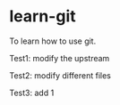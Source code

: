 # learn-git
To learn how to use git.

Test1: modify the upstream

Test2: modify different files

Test3: add 1
